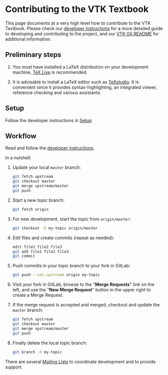 # Contributing to the VTK Textbook

This page documents at a very high level how to contribute to the VTK Textbook.
Please check our [developer instructions] for a more detailed guide to developing and contributing to the project, and our [VTK Git README] for additional information.

## Preliminary steps

1. You must have installed a LaTeX distribution on your development machine, [TeX Live](http://tug.org/texlive/) is recommended.

2. It is advisable to install a LaTeX editor such as [TeXstudio](https://www.texstudio.org/). It is convenient since it provides syntax-highlighting, an integrated viewer, reference checking and various assistants.

## Setup

Follow the developer instructions in [Setup]

## Workflow

Read and follow the [developer instructions].

In a nutshell:

1. Update your local `master` branch:

    ```bash
    git fetch upstream
    git checkout master
    git merge upstream/master
    git push
    ```

2. Start a new topic branch:

    ```bash
    git fetch origin
    ```

3. For new development, start the topic from `origin/master`:

    ```bash
    git checkout -b my-topic origin/master
    ```

4. Edit files and create commits (repeat as needed):

    ```bash
    edit file1 file2 file3
    git add file1 file2 file3
    git commit
    ```

5. Push commits in your topic branch to your fork in GitLab:

    ```bash
    git push --set-upstream origin my-topic
    ```

6. Visit your fork in GitLab, browse to the "**Merge Requests**" link on the left, and use the "**New Merge Request**" button in the upper right to create a Merge Request.

7. If the merge request is accepted and merged, checkout and update the `master` branch:

    ```bash
    git fetch upstream
    git checkout master
    git merge upstream/master
    git push
    ```

8. Finally delete the local topic branch:

    ```bash
    git branch -d my-topic
    ```

There are several [Mailing Lists] to coordinate development and to provide support.

[VTK Git README]: Documentation/dev/git/README.md
[developer instructions]: Documentation/dev/git/develop.md
[Create an account]: https://gitlab.kitware.com/users/sign_in
[Fork the textbook]: https://gitlab.kitware.com/vtk/textbook/forks/new
[download instructions]: Documentation/dev/git/download.md#clone
[Setup]: Documentation/dev/git/develop.md#Setup
[Create a Topic]: Documentation/dev/git/develop.md#create-a-topic
[Share a Topic]: Documentation/dev/git/develop.md#share-a-topic
[Create a Merge Request]: Documentation/dev/git/develop.md#create-a-merge-request

[Wiki]: http://www.vtk.org/Wiki/VTK
[Doxygen]: http://www.vtk.org/doc/nightly/html
[Mailing Lists]: http://www.vtk.org/VTK/help/mailing.html
